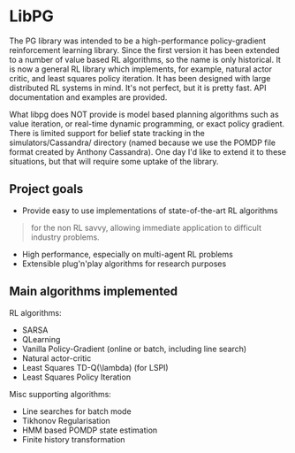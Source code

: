 # LibPG #

The PG library was intended to be a high-performance policy-gradient
reinforcement learning library. Since the first version it has been
extended to a number of value based RL algorithms, so the name is only
historical. It is now a general RL library which implements, for example, natural actor critic, and least squares policy iteration.  It has been designed with
large distributed RL systems in mind. It's not perfect, but it is
pretty fast. API documentation and examples are provided.

What libpg does NOT provide is model based planning algorithms such as
value iteration, or real-time dynamic programming, or exact policy
gradient. There is limited support for belief state tracking in the
simulators/Cassandra/ directory (named because we use the POMDP file
format created by Anthony Cassandra).  One day I'd like to extend it
to these situations, but that will require some uptake of the library.

## Project goals ##

  * Provide easy to use implementations of state-of-the-art RL algorithms
> for the non RL savvy, allowing immediate application to difficult industry
> problems.
  * High performance, especially on multi-agent RL problems
  * Extensible plug'n'play algorithms for research purposes

## Main algorithms implemented ##

RL algorithms:
  * SARSA
  * QLearning
  * Vanilla Policy-Gradient (online or batch, including line search)
  * Natural actor-critic
  * Least Squares TD-Q(\lambda) (for LSPI)
  * Least Squares Policy Iteration

Misc supporting algorithms:
  * Line searches for batch mode
  * Tikhonov Regularisation
  * HMM based POMDP state estimation
  * Finite history transformation